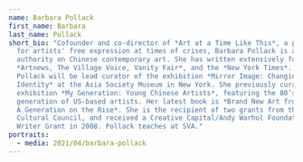 ```yaml
---
name: Barbara Pollack
first_name: Barbara
last_name: Pollack
short_bio: "Cofounder and co-director of *Art at a Time Like This*, a platform
  for artists' free expression at times of crises, Barbara Pollack is a leading
  authority on Chinese contemporary art. She has written extensively for
  *Artnews, The Village Voice, Vanity Fair*, and the *New York Times*. In 2022,
  Pollack will be lead curator of the exhibition *Mirror Image: Changing Chinese
  Identity* at the Asia Society Museum in New York. She previously curated the
  exhibition *My Generation: Young Chinese Artists*, featuring the 80’s
  generation of US-based artists. Her latest book is *Brand New Art from China:
  A Generation on the Rise*. She is the recipient of two grants from the Asian
  Cultural Council, and received a Creative Capital/Andy Warhol Foundation Arts
  Writer Grant in 2008. Pollack teaches at SVA."
portraits:
  - media: 2021/04/barbara-pollack
---
```

